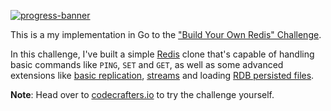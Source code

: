 [![progress-banner](https://backend.codecrafters.io/progress/redis/c7b01d54-8b21-440d-ba91-f5cb9ec0e79f)](https://app.codecrafters.io/users/feliposz)

This is a my implementation in Go to the
["Build Your Own Redis" Challenge](https://codecrafters.io/challenges/redis).

In this challenge, I've built a simple [Redis](https://redis.io/) clone that's capable of handling
basic commands like `PING`, `SET` and `GET`, as well as some advanced extensions like [basic replication](https://redis.io/docs/management/replication/),
[streams](https://redis.io/docs/data-types/streams/) and loading [RDB persisted files](https://redis.io/docs/management/persistence/).

**Note**: Head over to
[codecrafters.io](https://codecrafters.io) to try the challenge yourself.
